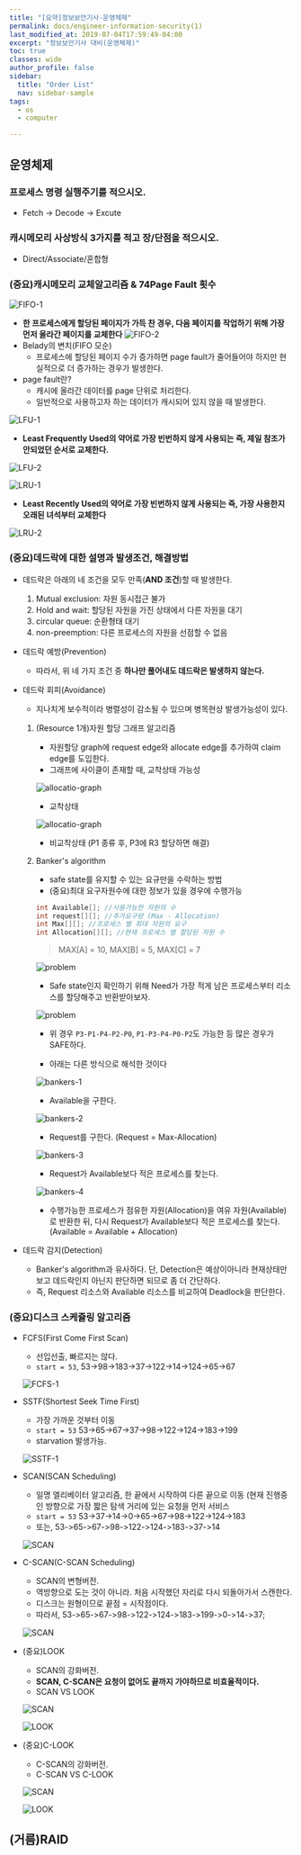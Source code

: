 ```yaml
---
title: "[요약]정보보안기사-운영체제"
permalink: docs/engineer-information-security(1)
last_modified_at: 2019-07-04T17:59:49-04:00
excerpt: "정보보안기사 대비(운영체제)"
toc: true
classes: wide
author_profile: false
sidebar:
  title: "Order List"
  nav: sidebar-sample
tags:
  - os
  - computer

---
```


## 운영체제

### 프로세스 명령 실행주기를 적으시오.

- Fetch -> Decode -> Excute

### 캐시메모리 사상방식 3가지를 적고 장/단점을 적으시오.

- Direct/Associate/혼합형
 
### (중요)캐시메모리 교체알고리즘 & 74Page Fault 횟수    
![FIFO-1](https://mblogthumb-phinf.pstatic.net/20120605_169/kyung778_1338902847430wA0MX_JPEG/FIFO.jpg?type=w2)

* **한 프로세스에게 할당된 페이지가 가득 찬 경우, 다음 페이지를 작업하기 위해 가장 먼저 올라간 페이지를 교체한다**
![FIFO-2](https://mblogthumb-phinf.pstatic.net/20120607_23/kyung778_1339068905504cjFU2_PNG/FIFO.PNG?type=w2)
* Belady의 변치(FIFO 모순)
    - 프로세스에 할당된 페이지 수가 증가하면 page fault가 줄어들어야 하지만 현실적으로 더 증가하는 경우가 발생한다.
* page fault란?
    - 캐시에 올라간 데이터를 page 단위로 처리한다.
    - 일반적으로 사용하고자 하는 데이터가 캐시되어 있지 않을 때 발생한다. 

![LFU-1](https://mblogthumb-phinf.pstatic.net/20120605_165/kyung778_1338902847737YjBKd_JPEG/LFU.jpg?type=w2)


* **Least Frequently Used의 약어로 가장 빈번하지 않게 사용되는 즉, 제일 참조가 안되었던 순서로 교체한다.**

![LFU-2](https://mblogthumb-phinf.pstatic.net/20120607_234/kyung778_1339069005438fGnnr_PNG/LFU.PNG?type=w2)

![LRU-1](https://mblogthumb-phinf.pstatic.net/20120605_58/kyung778_1338902847942gsAbq_JPEG/LRU.jpg?type=w2)

* **Least Recently Used의 약어로 가장 빈번하지 않게 사용되는 즉, 가장 사용한지 오래된 녀석부터 교체한다**

![LRU-2](https://mblogthumb-phinf.pstatic.net/20120607_23/kyung778_1339068905504cjFU2_PNG/FIFO.PNG?type=w800)

### (중요)데드락에 대한 설명과 발생조건, 해결방법

* 데드락은 아래의 네 조건을 모두 만족(**AND 조건**)할 때 발생한다.
    1. Mutual exclusion: 자원 동시접근 불가
    2. Hold and wait: 할당된 자원을 가진 상태에서 다른 자원을 대기
    3. circular queue: 순환형태 대기
    4. non-preemption: 다른 프로세스의 자원을 선점할 수 없음

* 데드락 예방(Prevention)
    - 따라서, 위 네 가지 조건 중 **하나만 풀어내도 데드락은 발생하지 않는다.**

* 데드락 회피(Avoidance)
    - 지나치게 보수적이라 병렬성이 감소될 수 있으며 병목현상 발생가능성이 있다.

     1. (Resource 1개)자원 할당 그래프 알고리즘
        - 자원할당 graph에 request edge와 allocate edge를 추가하여 claim edge를 도입한다.
        - 그래프에 사이클이 존재할 때, 교착상태 가능성

        ![allocatio-graph](https://t1.daumcdn.net/cfile/tistory/201B9A494FA1FC3131)

        * 교착상태

        ![allocatio-graph](https://t1.daumcdn.net/cfile/tistory/201B9A494FA1FC3131)

        * 비교착상태 (P1 종류 후, P3에 R3 할당하면 해결)

    1. Banker's algorithm
        - safe state를 유지할 수 있는 요규만을 수락하는 방법
        - (중요)최대 요구자원수에 대한 정보가 있을 경우에 수행가능
        
        
        ```c++
        int Available[]; //사용가능한 자원의 수
        int request[][]; //추가요구량 (Max - Allocation)
        int Max[][]; //프로세스 별 최대 자원의 요구
        int Allocation[][]; //현재 프로세스 별 할당된 자원 수
        ```

        > MAX[A] = 10, MAX[B] = 5, MAX[C] = 7

        ![problem](/assets/images/bankers-1.png)

        * Safe state인지 확인하기 위해 Need가 가장 적게 남은 프로세스부터 리소스를 할당해주고 반환받아보자.

        ![problem](/assets/images/bankers-2.png)

        * 위 경우 `P3-P1-P4-P2-P0`, `P1-P3-P4-P0-P2`도 가능한 등 많은 경우가 SAFE하다.

        * 아래는 다른 방식으로 해석한 것이다

        ![bankers-1](http://www.jidum.com/upload/ckeditor/2016/09/20160908140937598.png)

        * Available을 구한다.

        ![bankers-2](http://www.jidum.com/upload/ckeditor/2016/09/20160908141003714.png)

        * Request를 구한다. (Request = Max-Allocation)

        ![bankers-3](http://www.jidum.com/upload/ckeditor/2016/09/20160908141142168.png)

        * Request가 Available보다 적은 프로세스를 찾는다.

        ![bankers-4](http://www.jidum.com/upload/ckeditor/2016/09/20160908141235670.png)

        * 수행가능한 프로세스가 점유한 자원(Allocation)을 여유 자원(Available)로 반환한 뒤, 다시 Request가 Available보다 적은 프로세스를 찾는다. (Available = Available + Allocation)


* 데드락 감지(Detection)
    - Banker's algorithm과 유사하다. 단, Detection은 예상이아니라 현재상태만 보고 데드락인지 아닌지 판단하면 되므로 좀 더 간단하다. 
    - 즉, Request 리소스와 Available 리소스를 비교하여 Deadlock을 판단한다.

### (중요)디스크 스케쥴링 알고리즘

* FCFS(First Come First Scan)
    - 선입선출, 빠르지는 않다.
    - `start = 53`, 53->98->183->37->122->14->124->65->67

    ![FCFS-1](https://mblogthumb-phinf.pstatic.net/20130726_4/jevida_1374822482883XyVjE_PNG/2.png?type=w2)

* SSTF(Shortest Seek Time First)
    - 가장 가까운 것부터 이동
    - `start = 53` 53->65->67->37->98->122->124->183->199
    - starvation 발생가능.

    ![SSTF-1](https://mblogthumb-phinf.pstatic.net/20130726_85/jevida_1374822483023IKYq8_PNG/3.png?type=w2)

* SCAN(SCAN Scheduling)
    - 일명 엘리베이터 알고리즘, 한 끝에서 시작하여 다른 끝으로 이동 (현재 진행중인 방향으로 가장 짧은 탐색 거리에 있는 요청을 먼저 서비스
    - `start = 53` 53->37->14->0->65->67->98->122->124->183   
    - 또는, 53->65->67->98->122->124->183->37->14

    ![SCAN](https://mblogthumb-phinf.pstatic.net/20130726_158/jevida_1374822483175TOygk_PNG/4.png?type=w2)


* C-SCAN(C-SCAN Scheduling)
    - SCAN의 변형버전.
    - 역방향으로 도는 것이 아니라. 처음 시작했던 자리로 다시 되돌아가서 스캔한다.
    - 디스크는 원형이므로 끝점 = 시작점이다.
    - 따라서, 53->65->67->98->122->124->183->199->0->14->37;

    ![SCAN](https://t1.daumcdn.net/cfile/tistory/99C6553C5BDF03AF30)


* (중요)LOOK
    - SCAN의 강화버전.
    - **SCAN, C-SCAN은 요청이 없어도 끝까지 가야하므로 비효율적이다.**
    
    * SCAN VS LOOK

    ![SCAN](https://t1.daumcdn.net/cfile/tistory/997ABB3C5BDF03B026)

    ![LOOK](https://t1.daumcdn.net/cfile/tistory/993BC6455BDF09B605)


* (중요)C-LOOK
    - C-SCAN의 강화버전.
       
    * C-SCAN VS C-LOOK
    
    ![SCAN](https://t1.daumcdn.net/cfile/tistory/99C6553C5BDF03AF30)

    ![LOOK](https://t1.daumcdn.net/cfile/tistory/9992D4455BDF09B60D)


## (거름)RAID